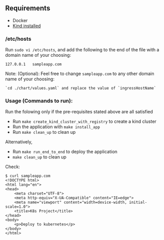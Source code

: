 
## Requirements

- Docker 
- [Kind installed](https://kind.sigs.k8s.io/)


### /etc/hosts 

Run `sudo vi /etc/hosts`, and add the following to the end of the file with a domain name of your choosing:

`127.0.0.1   sampleapp.com`

Note: (Optional): Feel free to change `sampleapp.com` to any other domain name of your choosing:
```
`cd ./chart/values.yaml` and replace the value of `ingressHostName`
```

### Usage (Commands to run):
Run the folowing only if the pre-requisites stated above are all satisfied
- Run `make create_kind_cluster_with_registry` to create a kind cluster
- Run the application with `make install_app`
- Run `make clean_up` to clean up

Alternatively,
- Run `make run_end_to_end` to deploy the application
- `make clean_up` to clean up

Check:
```
$ curl sampleapp.com
<!DOCTYPE html>
<html lang="en">
<head>
    <meta charset="UTF-8">
    <meta http-equiv="X-UA-Compatible" content="IE=edge">
    <meta name="viewport" content="width=device-width, initial-scale=1.0">
    <title>K8s Project</title>
</head>
<body>
    <p>Deploy to kubernetes</p>
</body>
</html>
```
